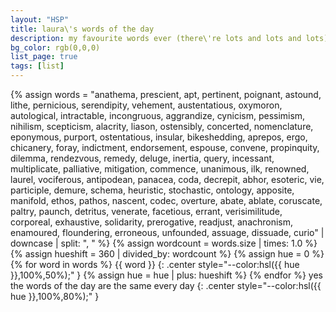 ```yaml
---
layout: "HSP"
title: laura\'s words of the day
description: my favourite words ever (there\'re lots and lots and lots)
bg_color: rgb(0,0,0)
list_page: true
tags: [list]
---
```


{% assign words = "anathema, prescient, apt, pertinent, poignant, astound, lithe, pernicious, serendipity, vehement, austentatious, oxymoron, autological, intractable, incongruous, aggrandize, cynicism, pessimism, nihilism, scepticism, alacrity, liason, ostensibly, concerted, nomenclature, eponymous, purport, ostentatious, insular, bikeshedding, aprepos, ergo, chicanery, foray, indictment, endorsement, espouse, convene, propinquity, dilemma, rendezvous, remedy, deluge, inertia, query, incessant, multiplicate, palliative, mitigation, commence, unanimous, ilk, renowned, laurel, vociferous, antipodean, panacea, coda, decrepit, abhor, esoteric, vie, participle, demure, schema, heuristic, stochastic, ontology, apposite, manifold, ethos, pathos, nascent, codec, overture, abate, ablate, coruscate, paltry, paunch, detritus, venerate, facetious, errant, verisimilitude, corporeal, exhaustive, solidarity, prerogative, readjust, anachronism, enamoured, floundering, erroneous, unfounded, assuage, dissuade, curio" | downcase | split: ", " %}
{% assign wordcount = words.size | times: 1.0 %}
{% assign hueshift = 360 | divided_by: wordcount %}
{% assign hue = 0 %}
{% for word in words %}
{{ word }}
{: .center style="--color:hsl({{ hue }},100%,50%);" }
{% assign hue = hue | plus: hueshift %}
{% endfor %}
yes the words of the day are the same every day
{: .center style="--color:hsl({{ hue }},100%,80%);" }
